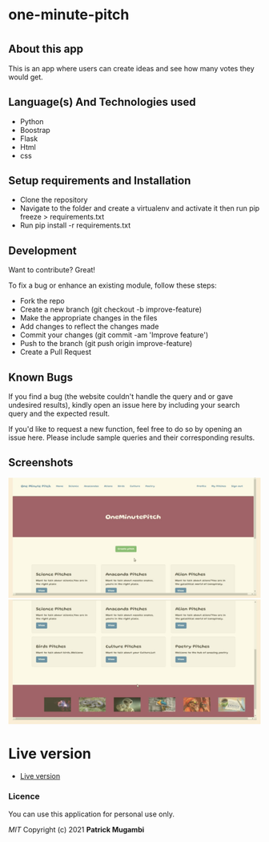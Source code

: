 # one-minute-pitch
# 

## About this app

This is an app where users can create ideas and see how many votes they would get.
## Language(s) And Technologies used
- Python
- Boostrap
- Flask
- Html
- css
## Setup requirements and Installation
- Clone the repository 
- Navigate to the folder and create a virtualenv and activate it then run pip freeze >   requirements.txt
- Run pip install -r requirements.txt
## Development

Want to contribute? Great!

To fix a bug or enhance an existing module, follow these steps:
- Fork the repo
- Create a new branch (git checkout -b improve-feature)
- Make the appropriate changes in the files
- Add changes to reflect the changes made
- Commit your changes (git commit -am 'Improve feature')
- Push to the branch (git push origin improve-feature)
- Create a Pull Request

## Known Bugs

If you find a bug (the website couldn't handle the query and or gave undesired results), kindly open an issue here by including your search query and the expected result.

If you'd like to request a new function, feel free to do so by opening an issue here. Please include sample queries and their corresponding results.
## Screenshots

![demo1.png](pic1.jpeg)
![demo1.png](pic2.jpeg)
# Live version
- [Live version](/)

### Licence
You can use this application for personal use only.

*MIT*
Copyright (c) 2021 **Patrick Mugambi**


